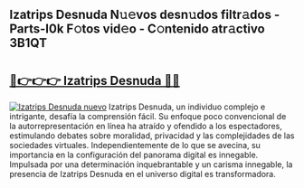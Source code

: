 ## Izatrips Desnuda N𝚞𝚎vos desn𝚞dos filtr𝚊dos - Parts-I0k F𝚘tos vid𝚎o - C𝚘ntenido atr𝚊ctivo 3B1QT

# <h2><a href="http://mb9bzx.tromn.icu/?c=Izatrips+Desnuda">🔗👉👉👉 Izatrips Desnuda 🔗🔗</a></h2>

[![Izatrips Desnuda nuevo](https://i.imgur.com/pEAQMta.gif)](http://mb9bzx.tromn.icu/?c=Izatrips+Desnuda)
Izatrips Desnuda, un individuo complejo e intrigante, desafía la comprensión fácil. Su enfoque poco convencional de la autorrepresentación en línea ha atraído y ofendido a los espectadores, estimulando debates sobre moralidad, privacidad y las complejidades de las sociedades virtuales. Independientemente de lo que se avecina, su importancia en la configuración del panorama digital es innegable. Impulsada por una determinación inquebrantable y un carisma innegable, la presencia de Izatrips Desnuda en el universo digital es transformadora.
